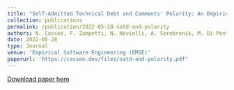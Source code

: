 ```yaml
---
title: "Self-Admitted Technical Debt and Comments' Polarity: An Empirical Study"
collection: publications
permalink: /publication/2022-05-28-satd-and-polarity
authors: N. Cassee, F. Zampetti, N. Novielli, A. Serebrenik, M. Di Penta
date: 2022-05-28
type: Journal
venue: 'Empirical Software Engineering (EMSE)'
paperurl: 'https://cassee.dev/files/satd-and-polarity.pdf'
---
```


<a href='https://cassee.dev/files/satd-and-polarity.pdf'>Download paper here</a>
